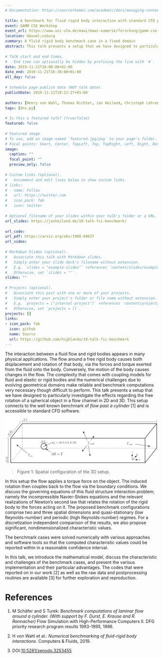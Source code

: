 ```yaml
---
# Documentation: https://sourcethemes.com/academic/docs/managing-content/

title: A benchmark for fluid rigid body interaction with standard CFD packages
event: GAMM CSE Workshop
event_url: https://www.uni-ulm.de/mawi/mawi-numerik/forschung/gamm-cse-workshop-2019/program-book-of-abstracts/
location: G&uuml;nzburg
summary: A fluid rigid body benchmark case in a fixed domain
abstract: This talk presents a setup that we have designed to particularly investigate the effects regarding the free rotation of a spherical object in a flow channel in 2D and 3D.

# Talk start and end times.
#   End time can optionally be hidden by prefixing the line with `#`.
date: 2019-11-21T16:00:00+01:00
date_end: 2019-11-21T16:30:00+01:00
all_day: false

# Schedule page publish date (NOT talk date).
publishDate: 2019-11-21T18:22:27+01:00

authors: [Henry von Wahl, Thomas Richter, Jan Heiland, Christoph Lehrenfeld, Piotr Minakowski]
tags: [dns.py]

# Is this a featured talk? (true/false)
featured: false

# Featured image
# To use, add an image named `featured.jpg/png` to your page's folder. 
# Focal points: Smart, Center, TopLeft, Top, TopRight, Left, Right, BottomLeft, Bottom, BottomRight.
image:
  caption: ""
  focal_point: ""
  preview_only: false

# Custom links (optional).
#   Uncomment and edit lines below to show custom links.
# links:
# - name: Follow
#   url: https://twitter.com
#   icon_pack: fab
#   icon: twitter

# Optional filename of your slides within your talk's folder or a URL.
url_slides: https://janheiland.de/19-talk-fsi-benchmark/

url_code:
url_pdf: https://arxiv.org/abs/1908.04637
url_video:

# Markdown Slides (optional).
#   Associate this talk with Markdown slides.
#   Simply enter your slide deck's filename without extension.
#   E.g. `slides = "example-slides"` references `content/slides/example-slides.md`.
#   Otherwise, set `slides = ""`.
slides: ""

# Projects (optional).
#   Associate this post with one or more of your projects.
#   Simply enter your project's folder or file name without extension.
#   E.g. `projects = ["internal-project"]` references `content/project/deep-learning/index.md`.
#   Otherwise, set `projects = []`.
projects: []
links:
- icon_pack: fab
  icon: github
  name: Source
  url: https://github.com/highlando/19-talk-fsi-benchmark
---
```


The interaction between a fluid flow and rigid bodies appears in many
physical applications. The flow around a free rigid body causes both
displacement and rotation of that body, via the forces and torque
exerted from the fluid onto the body. Conversely, the motion of the body
causes changes in the flow. The complexity that comes with coupling
models for fluid and elastic or rigid bodies and the numerical
challenges due to evolving geometrical domains make reliable and
benchmark computations very necessary though difficult to perform. This
talk presents a setup that we have designed to particularly investigate
the effects regarding the free rotation of a spherical object in a flow
channel in 2D and 3D. This setup connects to the well known benchmark
of *flow past a cylinder* \[1\] and is accessible to standard CFD
software.

![](media/image1.png)

> Figure 1: Spatial configuration of the 3D setup.

In this setup the flow applies a torque force on the object. The induced
rotation then couples back to the flow via the boundary conditions. We
discuss the governing equations of this fluid structure interaction
problem; namely the incompressible Navier-Stokes equations and the
relevant realizations of Newton’s second law that relates the rotation
of the rigid body to the forces acting on it. The proposed benchmark
configurations comprise two and three spatial dimensions and
quasi-stationary (low Reynolds-number) and periodic (high
Reynolds-number) regimes. For a discretization independent comparison of
the results, we also propose significant, nondimensionalized
characteristic values.

The benchmark cases were solved numerically with various approaches and software tools so that the computed characteristic values could be reported within in a reasonable confidence interval.

In this talk, we introduce the mathematical model, discuss the characteristic and challenges of the benchmark cases, and present the various implementation and their particular advantages. The codes that were reported on in our work \[2\] as well as the raw data and postprocessing routines are available \[3\] for further exploration and reproduction.

References
==========

1.  M Schäfer and S Turek: *Benchmark computations of laminar flow around a cylinder. (With support by F. Durst, E. Krause and R. Rannacher)* Flow Simulation with High-Performance Computers II. DFG priority research program results 1993-1995, 1996.

2.  H von Wahl et al.: *Numerical benchmarking of fluid-rigid body interactions*. Computers & Fluids, 2019.

3.  DOI:[10.5281/zenodo.3253455](https://doi.org/10.5281/zenodo.3253455)
